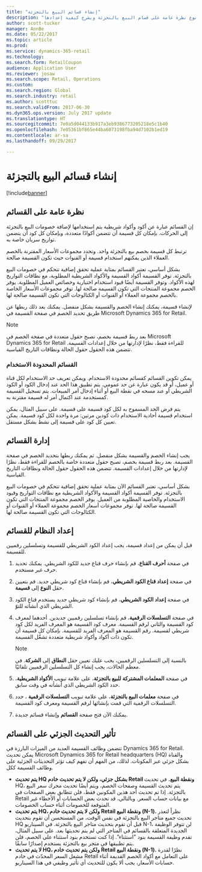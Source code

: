 ```yaml
---
title: "إنشاء قسائم البيع بالتجزئة"
description: "يوفر هذا الموضوع نظرة عامة على قسام البيع بالتجزئة ويشرح كيفية إعدادها."
author: scott-tucker
manager: AnnBe
ms.date: 05/22/2017
ms.topic: article
ms.prod: 
ms.service: dynamics-365-retail
ms.technology: 
ms.search.form: RetailCoupon
audience: Application User
ms.reviewer: josaw
ms.search.scope: Retail, Operations
ms.custom: 
ms.search.region: Global
ms.search.industry: retail
ms.author: scotttuc
ms.search.validFrom: 2017-06-30
ms.dyn365.ops.version: July 2017 update
ms.translationtype: HT
ms.sourcegitcommit: 7e0a5d044133b917a3eb9386773205218e5c1b40
ms.openlocfilehash: 7e05361bf865e44ba6073198fba94d7102b1ed19
ms.contentlocale: ar-sa
ms.lasthandoff: 09/29/2017

---
```


# <a name="create-coupons-for-retail-sales"></a>إنشاء قسائم البيع بالتجزئة

[!include[banner](includes/banner.md)]


## <a name="overview-of-coupons"></a>نظرة عامة على القسائم

إن القسائم عبارة عن أكود وأكواد شريطية يتم استخدامها لإضافة خصومات البيع بالتجزئة إلى الحركات. بإمكان كل قسيمة أن تتضمن أكوادًا متعددة، وبإمكان كل كود أن يتضمن تواريخ سريان خاصة به. 

ترتبط كل قسيمة بخصم بيع بالتجزئة واحد. وتحدد مجموعات الأسعار المقترنة بالخصم العملاء الذين يمكنهم استخدام قسيمة أو القنوات حيث تكون القسيمة صالحة. 

بشكل أساسي، تعتبر القسائم بمثابة عملية تحقق إضافية تتحكم في خصومات البيع بالتجزئة. توفر القسيمة أكواد القسيمة والأكواد الشريطية المطلوبة، مع نطاقات التواريخ لهذه الأكواد. وتوفر القسيمة أيضًا قيود استخدام اختيارية وخصائص العميل المطلوبة. يوفر الخصم مجموعة المنتجات التي تكون القسيمة صالحة لها. توفر مجموعات الأسعار الخاصة بالخصم مجموعة العملاء أو القنوات أو الكتالوجات التي تكون القسيمة صالحة لها.

لإنشاء قسيمة، يمكنك إنشاء الخصم والقسيمة بشكل منفصل. يمكنك بعد ذلك ربطها عن طريق تحديد الخصم في صفحة القسيمة في Microsoft Dynamics 365 for Retail. 

> [!NOTE]
> بعد ربط قسيمة بخصم، تصبح حقول متعددة في صفحة الخصم في Microsoft Dynamics 365 for Retail للقراءة فقط، نظرًا لإدارتها من خلال إعدادات القسيمة. تتضمن هذه الحقول حقول الحالة ونطاقات التاريخ القياسية.

### <a name="limited-use-coupons"></a>القسائم المحدودة الاستخدام

يمكن تكوين القسائم كقسائم محدودة الاستخدام. ويمكن تعريف حد الاستخدام لكل قناة أو عميل، أو قد يكون عبارة عن حد عمومي. يتم تطبيق هذا الحد عند إدخال الكود أو الكود الشريطي أو عند مسحه في نقطة البيع أو أثناء إدخال أمر المبيعات. يتم تسجيل القسيمة كمستخدمة عند اكتمال أمر له قسيمة مقترنة به.

يتم فرض الحد المسموح به لكل كود قسيمة على قسيمة. على سبيل المثال، يمكن استخدام قسيمة أحادية الاستخدام ذات كودين مرتين: مرة واحدة لكل كود قسيمة. يمكن تعيين كل كود على قسيمة إلى نشط بشكل مستقل.

## <a name="managing-coupons"></a>إدارة القسائم

يجب إنشاء الخصم والقسيمة بشكل منفصل. ثم يمكنك ربطها بتحديد الخصم في صفحة القسيمة. بعد ربط قسيمة بخصم، تصبح حقول متعددة خاصة بالخصم للقراءة فقط، نظرًا لإدارتها من خلال إعدادات القسيمة. تتضمن هذه الحقول حقول الحالة ونطاقات التاريخ القياسية.  

بشكل أساسي، تعتبر القسائم الآن بمثابة عملية تحقق إضافية تتحكم في خصومات البيع بالتجزئة. توفر القسيمة أكواد القسيمة والأكواد الشريطية مع نطاقات التواريخ وقيود الاستخدام والخاصية المطلوبة من العميل. يوفر الخصم مجموعة المنتجات التي تكون القسيمة صالحة لها. توفر مجموعات أسعار الخصم مجموعة العملاء أو القنوات أو الكتالوجات التي تكون القسيمة صالحة لها.

## <a name="system-setup-for-coupons"></a>إعداد النظام للقسائم 

قبل أن يمكن من إعداد قسيمة، يجب إعداد الكود الشريطي للقسيمة وتسلسلين رقميين للقسيمة. 

1.  في صفحة **أحرف القناع**، قم بإنشاء حرف قناع جديد للكود الشريطي. يمكنك تحديد حرف غير مستخدم.
2.  في صفحة **إعداد قناع الكود الشريطي**، قم بإنشاء قناع كود شريطي جديد. قم بتعيين حقل **النوع** إلى **قسيمة**.
3.  في صفحة **إعداد الكود الشريطي**، قم بإنشاء كود شريطي جديد يستخدم قناع الكود الشريطي الذي أنشأته للتوّ.
4.  في صفحة **التسلسلات الرقمية**، قم بإنشاء تسلسلين رقميين جديدين. أحدهما لمعرف كود القسيمة والثاني لرقم القسيمة. معرف كود القسيمة هو المعرف الفريد لكل كود شريطي لقسيمة. رقم القسيمة هو المعرف الفريد للقسيمة. بإمكان كل قسيمة أن تكون ذات أكواد وأكواد شريطية متعددة تشغّل القسيمة.

    > [!NOTE]
    > بالنسبة إلى التسلسلين الرقميين، يجب عليك تعيين حقل **النطاق** إلى **الشركة**. في معظم الحالات، يجب إنشاء كل التسلسلين الرقميين تلقائيًا.

5.  في صفحة **المعلمات المشتركة للبيع بالتجزئة‬**، على علامة تبويب **الأكواد الشريطية**، حدد الكود الشريطي الذي أنشأته في وقت سابق.
6.  في صفحة **معلمات البيع بالتجزئة**، على علامة تبويب **التسلسلات الرقمية** ، حدد التسلسلات الرقمية التي قمت بإنشائها لرقم القسيمة ومعرف كود القسيمة.
7.  يمكنك الآن فتح صفحة **القسائم** وإنشاء قسائم جديدة.

## <a name="the-effect-of-partial-updates-on-coupons"></a>تأثير التحديث الجزئي على القسائم

تتضمن وظائف القسيمة العديد من الميزات البارزة في Dynamics 365 for Retail. يمكن تحديث Microsoft Dynamics 365 for Retail headquarters (HQ) والقناة بشكل جزئي عبر المكونات. لذلك، من المهم أن تفهم كيف تؤثر التحديثات الجزئية على وظائف القسيمة ككل.

- **يتم تحديث HQ بشكل جزئي، ولكن لا يتم تحديث خادم Retail ونقطة البيع.** في تحديث HQ، يتم تحديث القسيمة وصفحات الخصم، ويتم أيضًا تحديث محرك سعر البيع بالتجزئة. إذا تم تحديث أحد هذين المكونين فقط، فلن تتطابق بعض الصفحات في Retail مع بيانات حساب السعر. وبالتالي، قد تحدث بعض الحسابات أو الأخطاء غير المتوقعة للخصومات أثناء حساب الخصومات.
- **يتم تحديث HQ، ولكن لا يتم تحديث خادم Retail ونقطة البيع (N-1).** نظراً لتعذر تحديث جميع متاجر البيع بالتجزئة في نفس الوقت، من المستحسن أن تقوم بتحديث HQ قبل أن تقوم بتحديث متاجر البيع بالتجزئة. في السيناريو N-1، لن تتوفر الوظيفة الجديدة المتعلقة بالقسائم في المتاجر التي لم يتم تحديثها بعد. على سبيل المثال، تقدم وظيفة القسيمة بنود "استثناء". إذا كنت تستخدم بنود استثناء على الخصم، فلن يتم تطبيقها في متجر بيع بالتجزئة يستخدم إصدارًا سابقًا.
- **لا يتم تحديث HQ، ولكن يتم تحديث خادم Retail ونقطة البيع (N-1).** نظرًا لقدرة مشغل السعر المحدّث في خادم Retail على التعامل مع أكواد الخصم القديمة أثناء حسابات الأسعار، يجب ألا يكون للتحديث أي تأثير وظيفي في هذا السيناريو.

